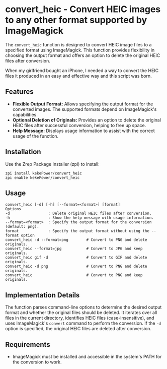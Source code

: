 # convert_heic - Convert HEIC images to any other format supported by ImageMagick

The `convert_heic` function is designed to convert HEIC image files to a specified format using ImageMagick. This function provides flexibility in choosing the output format and offers an option to delete the original HEIC files after conversion.

When my girlfriend bought an iPhone, I needed a way to convert the HEIC files it produced in an easy and effective way and this script was born.

## Features

- **Flexible Output Format:** Allows specifying the output format for the converted images. The supported formats depend on ImageMagick's capabilities.
- **Optional Deletion of Originals:** Provides an option to delete the original HEIC files after successful conversion, helping to free up space.
- **Help Message:** Displays usage information to assist with the correct usage of the function.

## Installation

Use the Zrep Package Installer (zpi) to install:

```
zpi install kekePower/convert_heic
zpi enable kekePower/convert_heic
```

## Usage

```
convert_heic [-d] [-h] [--format=<format>] [format]
Options
-d                 : Delete original HEIC files after conversion.
-h                 : Show the help message with usage information.
--format=<format>  : Specify the output format for the conversion (default: png).
format             : Specify the output format without using the --format option
convert_heic -d --format=png        # Convert to PNG and delete originals.
convert_heic --format=jpg           # Convert to JPG and keep originals.
convert_heic gif -d                 # Convert to GIF and delete originals.
convert_heic -d png                 # Convert to PNG and delete originals.
convert_heic                        # Convert to PNG and keep originals.
```

## Implementation Details

The function parses command-line options to determine the desired output format and whether the original files should be deleted. It iterates over all files in the current directory, identifies HEIC files (case-insensitive), and uses ImageMagick's `convert` command to perform the conversion. If the `-d` option is specified, the original HEIC files are deleted after conversion.

## Requirements

- ImageMagick must be installed and accessible in the system's PATH for the conversion to work.